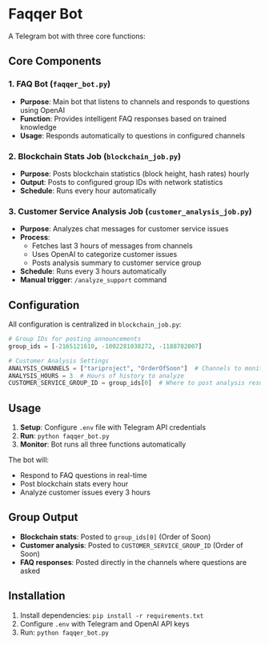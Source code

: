 # Faqqer Bot

A Telegram bot with three core functions:

## Core Components

### 1. FAQ Bot (`faqqer_bot.py`)
- **Purpose**: Main bot that listens to channels and responds to questions using OpenAI
- **Function**: Provides intelligent FAQ responses based on trained knowledge
- **Usage**: Responds automatically to questions in configured channels

### 2. Blockchain Stats Job (`blockchain_job.py`)
- **Purpose**: Posts blockchain statistics (block height, hash rates) hourly
- **Output**: Posts to configured group IDs with network statistics
- **Schedule**: Runs every hour automatically

### 3. Customer Service Analysis Job (`customer_analysis_job.py`)
- **Purpose**: Analyzes chat messages for customer service issues
- **Process**: 
  - Fetches last 3 hours of messages from channels
  - Uses OpenAI to categorize customer issues
  - Posts analysis summary to customer service group
- **Schedule**: Runs every 3 hours automatically
- **Manual trigger**: `/analyze_support` command

## Configuration

All configuration is centralized in `blockchain_job.py`:

```python
# Group IDs for posting announcements
group_ids = [-2165121610, -1002281038272, -1188782007]

# Customer Analysis Settings
ANALYSIS_CHANNELS = ["tariproject", "OrderOfSoon"]  # Channels to monitor
ANALYSIS_HOURS = 3  # Hours of history to analyze
CUSTOMER_SERVICE_GROUP_ID = group_ids[0]  # Where to post analysis results
```

## Usage

1. **Setup**: Configure `.env` file with Telegram API credentials
2. **Run**: `python faqqer_bot.py` 
3. **Monitor**: Bot runs all three functions automatically

The bot will:
- Respond to FAQ questions in real-time
- Post blockchain stats every hour
- Analyze customer issues every 3 hours

## Group Output

- **Blockchain stats**: Posted to `group_ids[0]` (Order of Soon)
- **Customer analysis**: Posted to `CUSTOMER_SERVICE_GROUP_ID` (Order of Soon)
- **FAQ responses**: Posted directly in the channels where questions are asked

## Installation

1. Install dependencies: `pip install -r requirements.txt`
2. Configure `.env` with Telegram and OpenAI API keys
3. Run: `python faqqer_bot.py`
